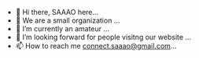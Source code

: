 - 👋 Hi there, SAAAO here...
- 👀 We are a small organization ...
- 🌱 I’m currently an amateur ...
- 💞️ I’m looking forward for people visitng our website ...
- 📫 How to reach me connect.saaao@gmail.com...

<!---
saaao/saaao is a ✨ special ✨ repository because its `README.md` (this file) appears on your GitHub profile.
You can click the Preview link to take a look at your changes.
--->
